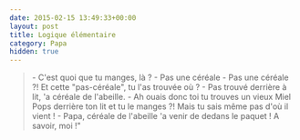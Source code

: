 ```yaml
---
date: 2015-02-15 13:49:33+00:00
layout: post
title: Logique élémentaire
category: Papa
hidden: true
---
```


> \- C'est quoi que tu manges, là ?
> \- Pas une céréale
> \- Pas une céréale ?! Et cette "pas-céréale", tu l'as trouvée où ?
> \- Pas trouvé derrière à lit, 'a céréale de l'abeille.
> \- Ah ouais donc toi tu trouves un vieux Miel Pops derrière ton lit et tu le manges ?! Mais tu sais même pas d'où il vient !
> \- Papa, céréale de l'abeille 'a venir de dedans le paquet ! A savoir, moi !"


